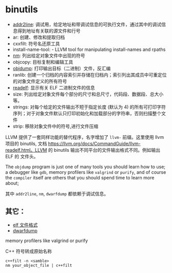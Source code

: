 # binutils

- [addr2line](addr2line.md): 调试用，给定地址和带调试信息的可执行文件，通过其中的调试信息得到地址有关联的源文件和行号
- ar: 创建、修改和提取归档
- cxxfilt: 符号名还原工具
- install-name-tool:  - LLVM tool for manipulating install-names and rpaths
- [nm](nm.md): 列出给定对象文件中出现的符号
- objcopy: 目标复制和编辑工具
- [objdump](objdump.md): 打印输出目标（二进制）文件，反汇编
- ranlib: 创建一个归档的内容索引并存储在归档内；索引列出其成员中可重定位的对象文件定义的所有符号
- [readelf](readelf.md): 显示有关 ELF 二进制文件的信息
- size: 列出给定对象文件每个部分的尺寸和总尺寸，代码段、数据段、总大小等。
- strings: 对每个给定的文件输出不短于指定长度 (默认为 4) 的所有可打印字符序列；对于对象文件默认只打印初始化和加载部分的字符串，否则扫描整个文件
- strip: 移除对象文件中的符号,进行文件压缩

LLVM 提供了一套同样功能的替代程序，名字增加了 `llvm-` 前缀。这里使用 llvm 项目的 binutils, 文档 https://llvm.org/docs/CommandGuide/llvm-readelf.html。LLVM 的 binutils 输出不同平台的文件输出格式不同。例如输出 ELF 的 文件头。

The `objdump` program is just one of many tools you should learn how to use; a debugger like `gdb`, memory profilers like `valgrind` or `purify`, and of course the `compiler` itself are others that you should spend time to learn more about;

其中 `addr2line`, `nm`, `dwarfdump` 都依赖于调试信息。

## 其它：

- [elf 文件格式](elf.md)
- [dwarfdump](dwarfdump.md)

memory profilers like valgrind or purify


C++ 符号转成原始名称

```
c++filt -n <samble>
nm your_object_file | c++filt
```
